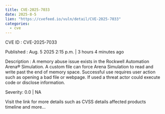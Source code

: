 ```yaml
--- 
title: CVE-2025-7033
date: 2025-8-5
lien: "https://cvefeed.io/vuln/detail/CVE-2025-7033"
categories:
  - cve
---
```


CVE ID : CVE-2025-7033

Published :  Aug. 5
2025
2:15 p.m. | 3 hours
4 minutes ago

Description : A memory abuse issue exists in the Rockwell Automation Arena® Simulation. A custom file can force Arena Simulation to read and write past the end of memory space. Successful use requires user action
such as opening a bad file or webpage. If used
a threat actor could execute code or disclose information.

Severity: 0.0 | NA

Visit the link for more details
such as CVSS details
affected products
timeline
and more...
